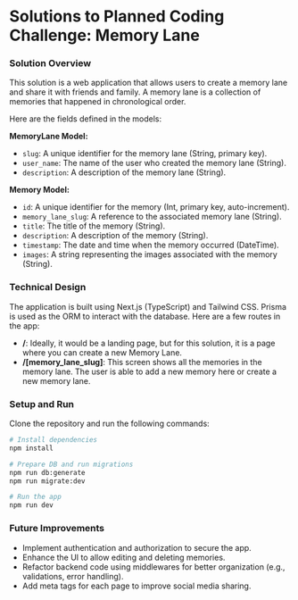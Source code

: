 # Solutions to Planned Coding Challenge: Memory Lane

### Solution Overview

This solution is a web application that allows users to create a memory lane and share it with friends and family. A memory lane is a collection of memories that happened in chronological order.

Here are the fields defined in the models:

**MemoryLane Model:**

- `slug`: A unique identifier for the memory lane (String, primary key).
- `user_name`: The name of the user who created the memory lane (String).
- `description`: A description of the memory lane (String).

**Memory Model:**

- `id`: A unique identifier for the memory (Int, primary key, auto-increment).
- `memory_lane_slug`: A reference to the associated memory lane (String).
- `title`: The title of the memory (String).
- `description`: A description of the memory (String).
- `timestamp`: The date and time when the memory occurred (DateTime).
- `images`: A string representing the images associated with the memory (String).

### Technical Design

The application is built using Next.js (TypeScript) and Tailwind CSS. Prisma is used as the ORM to interact with the database. Here are a few routes in the app:

- **/**: Ideally, it would be a landing page, but for this solution, it is a page where you can create a new Memory Lane.
- **/[memory_lane_slug]**: This screen shows all the memories in the memory lane. The user is able to add a new memory here or create a new memory lane.

### Setup and Run

Clone the repository and run the following commands:

```bash
# Install dependencies
npm install

# Prepare DB and run migrations
npm run db:generate
npm run migrate:dev

# Run the app
npm run dev
```

### Future Improvements

- Implement authentication and authorization to secure the app.
- Enhance the UI to allow editing and deleting memories.
- Refactor backend code using middlewares for better organization (e.g., validations, error handling).
- Add meta tags for each page to improve social media sharing.
